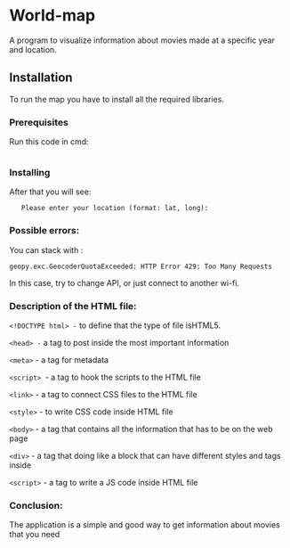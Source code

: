 # World-map

A program to visualize information about movies made at a specific year and location.

## Installation

To run the map you have to install all the required libraries. 
### Prerequisites

Run this code in cmd:
```sudo pip install -r requirements.txt
```

### Installing


After that you will see:

```Please enter a year you would like to have a map for:
   Please enter your location (format: lat, long):
```
### Possible errors:
You can stack with : 

```
geopy.exc.GeocoderQuotaExceeded: HTTP Error 429: Too Many Requests
```
In this case, try to change API, or just connect to another wi-fi.

### Description of the HTML file:
```<!DOCTYPE html> -``` to define that the type of file isHTML5.

```<head> -``` a tag to post inside the most important information

```<meta>``` - a tag for metadata

```<script> ```- a tag to hook the scripts to the HTML file

```<link>``` - a tag to connect CSS files to the HTML file

```<style>``` - to write CSS code inside HTML file

```<body>``` - a tag that contains all the information that has to be on the web page

```<div>``` - a tag that doing like a block that can have different styles and tags inside

```<script>``` - a tag to write a JS code inside HTML file

### Conclusion:
The application is a simple and good way to get information about movies that you need 
